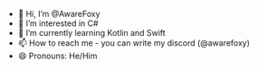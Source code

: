 - 👋 Hi, I’m @AwareFoxy
- 👀 I’m interested in C#
- 🌱 I’m currently learning Kotlin and Swift
- 📫 How to reach me - you can write my discord (@awarefoxy)
- 😄 Pronouns: He/Him

<!---
AwareFoxy/AwareFoxy is a ✨ special ✨ repository because its `README.md` (this file) appears on your GitHub profile.
You can click the Preview link to take a look at your changes.
--->
